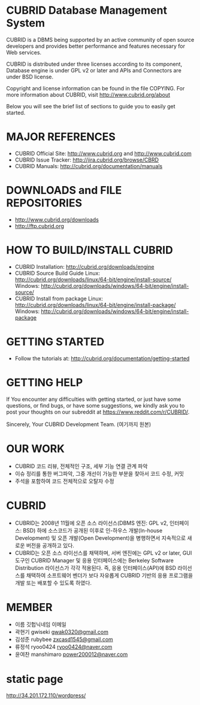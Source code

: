 CUBRID Database Management System
=================================
CUBRID is a DBMS being supported by an active community of open source developers 
and provides better performance and features necessary for Web services. 

CUBRID is distributed under three licenses according to its component, 
Database engine is under GPL v2 or later and 
APIs and Connectors are under BSD license.

Copyright and license information can be found in the file COPYING.
For more information about CUBRID, visit http://www.cubrid.org/about

Below you will see the brief list of sections to guide you to easily get started. 

MAJOR REFERENCES
================
- CUBRID Official Site: http://www.cubrid.org and http://www.cubrid.com
- CUBRID Issue Tracker: http://jira.cubrid.org/browse/CBRD
- CUBRID Manuals: http://cubrid.org/documentation/manuals

DOWNLOADS and FILE REPOSITORIES
===============================
- http://www.cubrid.org/downloads
- http://ftp.cubrid.org

HOW TO BUILD/INSTALL CUBRID
===========================
- CUBRID Installation:
  http://cubrid.org/downloads/engine
- CUBRID Source Build Guide
  Linux: http://cubrid.org/downloads/linux/64-bit/engine/install-source/
  Windows: http://cubrid.org/downloads/windows/64-bit/engine/install-source/
- CUBRID Install from package
  Linux: http://cubrid.org/downloads/linux/64-bit/engine/install-package/
  Windows: http://cubrid.org/downloads/windows/64-bit/engine/install-package

GETTING STARTED
===============
- Follow the tutorials at:
  http://cubrid.org/documentation/getting-started

GETTING HELP
============
If You encounter any difficulties with getting started, or just have some
questions, or find bugs, or have some suggestions, we kindly ask you to 
post your thoughts on our subreddit at https://www.reddit.com/r/CUBRID/.

Sincerely,
Your CUBRID Development Team.                                                      (여기까지 원본)

OUR WORK
========
- CUBRID 코드 리뷰, 전체적인 구조, 세부 기능 연결 관계 파악
- 이슈 정리를 통한 버그파악, 그중 개선이 가능한 부분을 찾아서 코드 수정, 커밋
- 주석을 포함하여 코드 전체적으로 오탈자 수정

CUBRID
======
- CUBRID는 2008년 11월에 오픈 소스 라이선스(DBMS 엔진: GPL v2, 인터페이스: BSD) 하에 소스코드가 공개된 이후로 인-하우스 개발(In-house Development) 및 오픈 개발(Open Development)을 병행하면서 지속적으로 새로운 버전을 공개하고 있다.
- CUBRID는 오픈 소스 라이선스를 채택하며, 서버 엔진에는 GPL v2 or later, GUI 도구인 CUBRID Manager 및 응용 인터페이스에는 Berkeley Software Distribution 라이선스가 각각 적용된다. 즉, 응용 인터페이스(API)에 BSD 라이선스를 채택하여 소프트웨어 벤더가 보다 자유롭게 CUBRID 기반의 응용 프로그램을 개발 또는 배포할 수 있도록 하였다.

MEMBER
======
- 이름    깃헙닉네임      이메일
- 곽현기   gwiseki      gwak0320@gmail.com
- 김성준   rubybee      zxcasd1545@gmail.com
- 류정석   ryoo0424     ryoo0424@naver.com
- 윤여찬   manshimaro   power200012@naver.com

static page
===========
http://34.201.172.110/wordpress/
